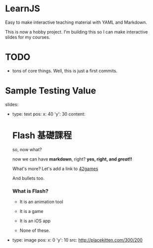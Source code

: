 # LearnJS

Easy to make interactive teaching material with YAML and Markdown.

This is now a hobby project. I'm building this so I can make interactive slides for my courses.

# TODO

- tons of core things. Well, this is just a first commits.

# Sample Testing Value

slides:
  - type: text
    pos: 
      x: 40
      'y': 30
    content:
    >
      # Flash 基礎課程
      
      so, now what? 
      

      now we can have **markdown**, right? **yes, right, and _great_!!**
      
      
      What's more? Let's add a link to [42games] 

      And bullets too.
      
      ### What is Flash?
      
      * It is an animation tool
      
      * It is a game
      
      * It is an iOS app
      
      * None of these.

        [42games]: http://42games.net "Company behinds LearnJS"


  - type: image
    pos: 
      x: 0
      'y': 10
    src: http://placekitten.com/300/200
